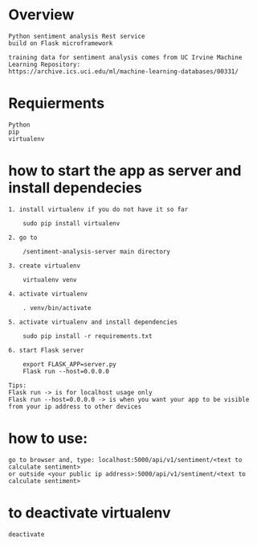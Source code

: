 
# Overview
	
	Python sentiment analysis Rest service
	build on Flask microframework
	
	training data for sentiment analysis comes from UC Irvine Machine Learning Repository:
	https://archive.ics.uci.edu/ml/machine-learning-databases/00331/

# Requierments

	Python
	pip
	virtualenv

# how to start the app as server and install dependecies
	
	1. install virtualenv if you do not have it so far

		sudo pip install virtualenv

	2. go to 

		/sentiment-analysis-server main directory

	3. create virtualenv

		virtualenv venv

	4. activate virtualenv

		. venv/bin/activate

	5. activate virtualenv and install dependencies

		sudo pip install -r requirements.txt

	6. start Flask server

		export FLASK_APP=server.py
		Flask run --host=0.0.0.0

	Tips:
	Flask run -> is for localhost usage only
	Flask run --host=0.0.0.0 -> is when you want your app to be visible from your ip address to other devices

# how to use:

	go to browser and, type: localhost:5000/api/v1/sentiment/<text to calculate sentiment>
	or outside <your public ip address>:5000/api/v1/sentiment/<text to calculate sentiment>

# to deactivate virtualenv

	deactivate